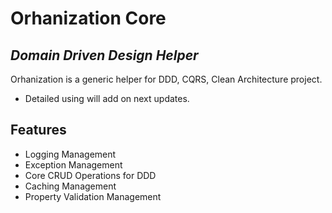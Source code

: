 # Orhanization Core
## _Domain Driven Design Helper_

Orhanization is a generic helper for DDD, CQRS, Clean Architecture project.

- Detailed using will add on next updates.

## Features

- Logging Management
- Exception Management
- Core CRUD Operations for DDD
- Caching Management
- Property Validation Management
